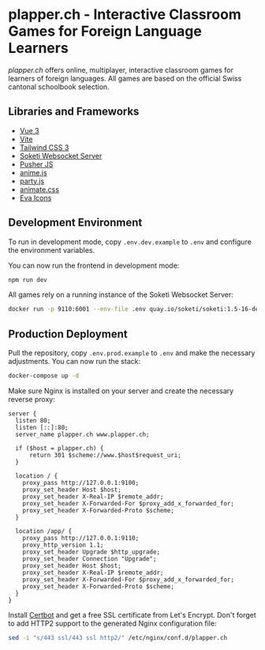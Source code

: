 # plapper.ch - Interactive Classroom Games for Foreign Language Learners

*plapper.ch* offers online, multiplayer, interactive classroom games for learners of foreign languages. All games are
based on the official Swiss cantonal schoolbook selection.

## Libraries and Frameworks
- [Vue 3](https://v3.vuejs.org/)
- [Vite](https://vitejs.dev/)
- [Tailwind CSS 3](https://tailwindcss.com/)
- [Soketi Websocket Server](https://docs.soketi.app/)
- [Pusher JS](https://github.com/pusher/pusher-js)
- [anime.js](https://animejs.com/)
- [party.js](https://party.js.org/)
- [animate.css](https://animate.style/)
- [Eva Icons](https://akveo.github.io/eva-icons/#/)

## Development Environment

To run in development mode, copy `.env.dev.example` to `.env` and configure the environment variables.

You can now run the frontend in development mode:

```bash
npm run dev
```

All games rely on a running instance of the Soketi Websocket Server:

```bash
docker run -p 9110:6001 --env-file .env quay.io/soketi/soketi:1.5-16-debian
```

## Production Deployment

Pull the repository, copy `.env.prod.example` to `.env` and make the necessary adjustments. You can now run the stack:

```bash
docker-compose up -d
```

Make sure Nginx is installed on your server and create the necessary reverse proxy:

```
server {
  listen 80;
  listen [::]:80;
  server_name plapper.ch www.plapper.ch;

  if ($host = plapper.ch) {
      return 301 $scheme://www.$host$request_uri;
  }

  location / {
    proxy_pass http://127.0.0.1:9100;
    proxy_set_header Host $host;
    proxy_set_header X-Real-IP $remote_addr;
    proxy_set_header X-Forwarded-For $proxy_add_x_forwarded_for;
    proxy_set_header X-Forwarded-Proto $scheme;
  }

  location /app/ {
    proxy_pass http://127.0.0.1:9110;
    proxy_http_version 1.1;
    proxy_set_header Upgrade $http_upgrade;
    proxy_set_header Connection "Upgrade";
    proxy_set_header Host $host;
    proxy_set_header X-Real-IP $remote_addr;
    proxy_set_header X-Forwarded-For $proxy_add_x_forwarded_for;
    proxy_set_header X-Forwarded-Proto $scheme;
  }
}
```


Install [Certbot](https://certbot.eff.org) and get a free SSL certificate from Let's Encrypt. Don't forget to add HTTP2
support to the generated Nginx configuration file:

```bash
sed -i "s/443 ssl/443 ssl http2/" /etc/nginx/conf.d/plapper.ch
```

